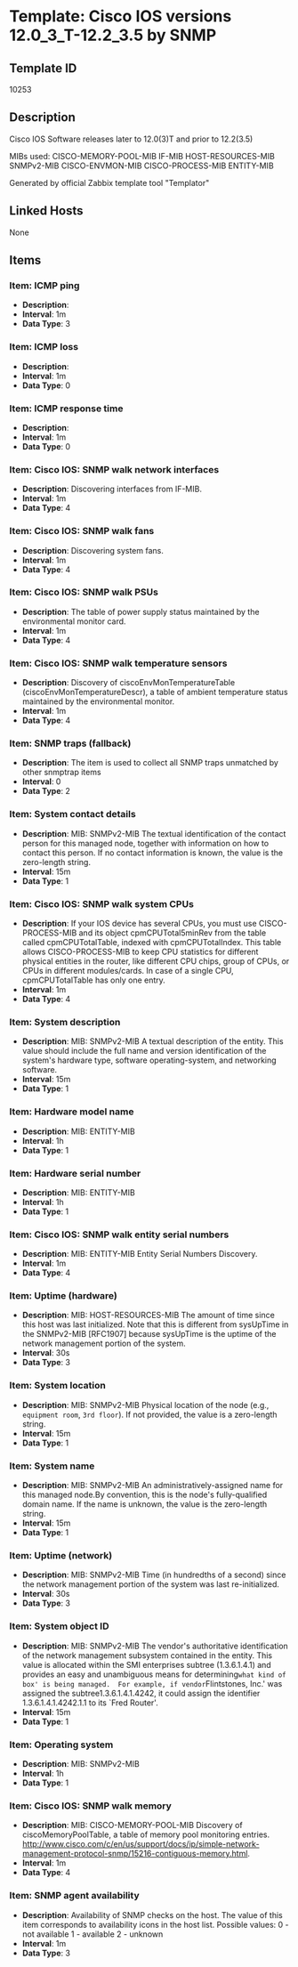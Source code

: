 # Template: Cisco IOS versions 12.0_3_T-12.2_3.5 by SNMP

## Template ID
10253

## Description
Cisco IOS Software releases later to 12.0(3)T and prior to 12.2(3.5)

MIBs used:
CISCO-MEMORY-POOL-MIB
IF-MIB
HOST-RESOURCES-MIB
SNMPv2-MIB
CISCO-ENVMON-MIB
CISCO-PROCESS-MIB
ENTITY-MIB

Generated by official Zabbix template tool "Templator"

## Linked Hosts
None

## Items

### Item: ICMP ping
- **Description**: 
- **Interval**: 1m
- **Data Type**: 3

### Item: ICMP loss
- **Description**: 
- **Interval**: 1m
- **Data Type**: 0

### Item: ICMP response time
- **Description**: 
- **Interval**: 1m
- **Data Type**: 0

### Item: Cisco IOS: SNMP walk network interfaces
- **Description**: Discovering interfaces from IF-MIB.
- **Interval**: 1m
- **Data Type**: 4

### Item: Cisco IOS: SNMP walk fans
- **Description**: Discovering system fans.
- **Interval**: 1m
- **Data Type**: 4

### Item: Cisco IOS: SNMP walk PSUs
- **Description**: The table of power supply status maintained by the environmental monitor card.
- **Interval**: 1m
- **Data Type**: 4

### Item: Cisco IOS: SNMP walk temperature sensors
- **Description**: Discovery of ciscoEnvMonTemperatureTable (ciscoEnvMonTemperatureDescr), a table of ambient temperature status maintained by the environmental monitor.
- **Interval**: 1m
- **Data Type**: 4

### Item: SNMP traps (fallback)
- **Description**: The item is used to collect all SNMP traps unmatched by other snmptrap items
- **Interval**: 0
- **Data Type**: 2

### Item: System contact details
- **Description**: MIB: SNMPv2-MIB
The textual identification of the contact person for this managed node, together with information on how to contact this person.  If no contact information is known, the value is the zero-length string.
- **Interval**: 15m
- **Data Type**: 1

### Item: Cisco IOS: SNMP walk system CPUs
- **Description**: If your IOS device has several CPUs, you must use CISCO-PROCESS-MIB and its object cpmCPUTotal5minRev from the table called cpmCPUTotalTable,
indexed with cpmCPUTotalIndex.
This table allows CISCO-PROCESS-MIB to keep CPU statistics for different physical entities in the router,
like different CPU chips, group of CPUs, or CPUs in different modules/cards.
In case of a single CPU, cpmCPUTotalTable has only one entry.
- **Interval**: 1m
- **Data Type**: 4

### Item: System description
- **Description**: MIB: SNMPv2-MIB
A textual description of the entity. This value should
include the full name and version identification of the system's hardware type, software operating-system, and
networking software.
- **Interval**: 15m
- **Data Type**: 1

### Item: Hardware model name
- **Description**: MIB: ENTITY-MIB
- **Interval**: 1h
- **Data Type**: 1

### Item: Hardware serial number
- **Description**: MIB: ENTITY-MIB
- **Interval**: 1h
- **Data Type**: 1

### Item: Cisco IOS: SNMP walk entity serial numbers
- **Description**: MIB: ENTITY-MIB
Entity Serial Numbers Discovery.
- **Interval**: 1m
- **Data Type**: 4

### Item: Uptime (hardware)
- **Description**: MIB: HOST-RESOURCES-MIB
The amount of time since this host was last initialized. Note that this is different from sysUpTime in the SNMPv2-MIB [RFC1907] because sysUpTime is the uptime of the network management portion of the system.
- **Interval**: 30s
- **Data Type**: 3

### Item: System location
- **Description**: MIB: SNMPv2-MIB
Physical location of the node (e.g., `equipment room`, `3rd floor`). If not provided, the value is a zero-length string.
- **Interval**: 15m
- **Data Type**: 1

### Item: System name
- **Description**: MIB: SNMPv2-MIB
An administratively-assigned name for this managed node.By convention, this is the node's fully-qualified domain name.  If the name is unknown, the value is the zero-length string.
- **Interval**: 15m
- **Data Type**: 1

### Item: Uptime (network)
- **Description**: MIB: SNMPv2-MIB
Time (in hundredths of a second) since the network management portion of the system was last re-initialized.
- **Interval**: 30s
- **Data Type**: 3

### Item: System object ID
- **Description**: MIB: SNMPv2-MIB
The vendor's authoritative identification of the network management subsystem contained in the entity.  This value is allocated within the SMI enterprises subtree (1.3.6.1.4.1) and provides an easy and unambiguous means for determining`what kind of box' is being managed.  For example, if vendor`Flintstones, Inc.' was assigned the subtree1.3.6.1.4.1.4242, it could assign the identifier 1.3.6.1.4.1.4242.1.1 to its `Fred Router'.
- **Interval**: 15m
- **Data Type**: 1

### Item: Operating system
- **Description**: MIB: SNMPv2-MIB
- **Interval**: 1h
- **Data Type**: 1

### Item: Cisco IOS: SNMP walk memory
- **Description**: MIB: CISCO-MEMORY-POOL-MIB
Discovery of ciscoMemoryPoolTable, a table of memory pool monitoring entries.
http://www.cisco.com/c/en/us/support/docs/ip/simple-network-management-protocol-snmp/15216-contiguous-memory.html.
- **Interval**: 1m
- **Data Type**: 4

### Item: SNMP agent availability
- **Description**: Availability of SNMP checks on the host. The value of this item corresponds to availability icons in the host list.
Possible values:
0 - not available
1 - available
2 - unknown
- **Interval**: 1m
- **Data Type**: 3

